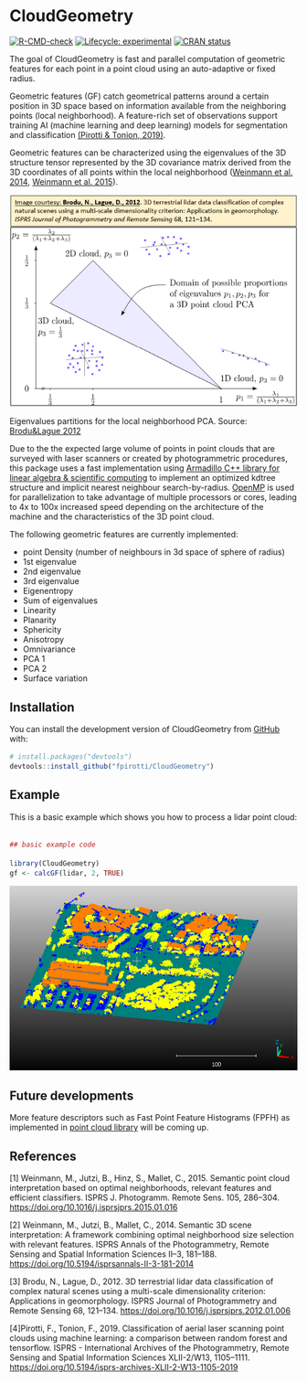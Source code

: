 # CloudGeometry

<!-- badges: start -->

[![R-CMD-check](https://github.com/fpirotti/CloudGeometry/actions/workflows/R-CMD-check.yaml/badge.svg)](https://github.com/fpirotti/CloudGeometry/actions/workflows/R-CMD-check.yaml) [![Lifecycle: experimental](https://img.shields.io/badge/lifecycle-experimental-orange.svg)](https://lifecycle.r-lib.org/articles/stages.html#experimental)
[![CRAN status](https://www.r-pkg.org/badges/version/CloudGeometry)](https://CRAN.R-project.org/package=CloudGeometry)
<!-- badges: end -->

The goal of CloudGeometry is fast and parallel computation of geometric features for each point in a point cloud using an auto-adaptive or fixed radius.

Geometric features (GF) catch geometrical patterns around a certain position in 3D space based on information available from the neighboring points (local neighborhood). A feature-rich set of observations support training AI (machine learning and deep learning) models for segmentation and classification [(Pirotti & Tonion, 2019)](#4).

Geometric features can be characterized using the eigenvalues of the 3D structure tensor represented by the 3D covariance matrix derived from the 3D coordinates of all points within the local neighborhood ([Weinmann et al. 2014](#2), [Weinmann et al. 2015](#1)).

[![](images/clipboard-2941799751.png)](https://arxiv.org/abs/1107.0550)

Eigenvalues partitions for the local neighborhood PCA. Source: [Brodu&Lague 2012](#3)

Due to the the expected large volume of points in point clouds that are surveyed with laser scanners or created by photogrammetric procedures, this package uses a fast implementation using [Armadillo C++ library for linear algebra & scientific computing](https://arma.sourceforge.net/) to implement an optimized kdtree structure and implicit nearest neighbour search-by-radius. [OpenMP](https://www.openmp.org/ "https://www.openmp.org/") is used for parallelization to take advantage of multiple processors or cores, leading to 4x to 100x increased speed depending on the architecture of the machine and the characteristics of the 3D point cloud.

The following geometric features are currently implemented:

-   point Density (number of neighbours in 3d space of sphere of radius)
-   1st eigenvalue
-   2nd eigenvalue
-   3rd eigenvalue
-   Eigenentropy
-   Sum of eigenvalues
-   Linearity
-   Planarity
-   Sphericity
-   Anisotropy
-   Omnivariance
-   PCA 1
-   PCA 2
-   Surface variation

## Installation

You can install the development version of CloudGeometry from [GitHub](https://github.com/) with:

``` r
# install.packages("devtools")
devtools::install_github("fpirotti/CloudGeometry")
```

## Example

This is a basic example which shows you how to process a lidar point cloud:

``` r

## basic example code

library(CloudGeometry)
gf <- calcGF(lidar, 2, TRUE)
```

![](images/clipboard-3962452338.png)

## Future developments

More feature descriptors such as Fast Point Feature Histograms (FPFH) as implemented in [point cloud library](https://pcl.readthedocs.io/) will be coming up.

## References

<a id="1">[1]</a> Weinmann, M., Jutzi, B., Hinz, S., Mallet, C., 2015. Semantic point cloud interpretation based on optimal neighborhoods, relevant features and efficient classifiers. ISPRS J. Photogramm. Remote Sens. 105, 286–304. <https://doi.org/10.1016/j.isprsjprs.2015.01.016>

<a id="2">[2]</a> Weinmann, M., Jutzi, B., Mallet, C., 2014. Semantic 3D scene interpretation: A framework combining optimal neighborhood size selection with relevant features. ISPRS Annals of the Photogrammetry, Remote Sensing and Spatial Information Sciences II–3, 181–188. <https://doi.org/10.5194/isprsannals-II-3-181-2014>

<a id="3">[3]</a> Brodu, N., Lague, D., 2012. 3D terrestrial lidar data classification of complex natural scenes using a multi-scale dimensionality criterion: Applications in geomorphology. ISPRS Journal of Photogrammetry and Remote Sensing 68, 121–134. <https://doi.org/10.1016/j.isprsjprs.2012.01.006>

<a id="4">[4]</a>Pirotti, F., Tonion, F., 2019. Classification of aerial laser scanning point clouds using machine learning: a comparison between random forest and tensorflow. ISPRS - International Archives of the Photogrammetry, Remote Sensing and Spatial Information Sciences XLII-2/W13, 1105–1111. https://doi.org/10.5194/isprs-archives-XLII-2-W13-1105-2019

